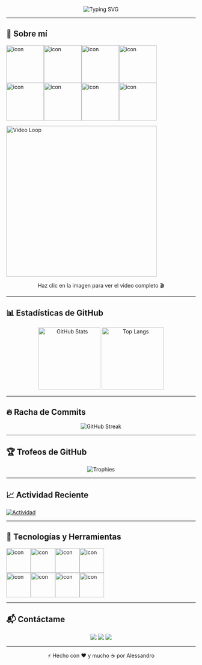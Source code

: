 <!-- Encabezado animado -->
<p align="center">
  <img src="https://readme-typing-svg.herokuapp.com?size=28&duration=3000&color=F75C7E&center=true&vCenter=true&width=800&lines=Hola%2C+soy+Alessandro!;Desarrollador+Full+Stack;Apasionado+por+la+tecnología+y+el+código" alt="Typing SVG">
</p>

---

## 🚀 Sobre mí
<div style="display: flex; align-items: flex-start;"><img src="https://techstack-generator.vercel.app/js-icon.svg" alt="icon" width="100" height="100" /><img src="https://techstack-generator.vercel.app/ts-icon.svg" alt="icon" width="100" height="100" /><img src="https://techstack-generator.vercel.app/react-icon.svg" alt="icon" width="100" height="100" /><img src="https://techstack-generator.vercel.app/jest-icon.svg" alt="icon" width="100" height="100" /></div><div style="display: flex; align-items: flex-start;"><img src="https://techstack-generator.vercel.app/prettier-icon.svg" alt="icon" width="100" height="100" /><img src="https://techstack-generator.vercel.app/python-icon.svg" alt="icon" width="100" height="100" /><img src="https://techstack-generator.vercel.app/docker-icon.svg" alt="icon" width="100" height="100" /><img src="https://techstack-generator.vercel.app/mysql-icon.svg" alt="icon" width="100" height="100" /></div>

<p>
  <a href="https://youtu.be/TU_VIDEO" target="_blank">
    <img src="https://media.giphy.com/media/xT9IgzoKnwFNmISR8I/giphy.gif" alt="Video Loop" width="400">
  </a>
</p>
<p align="center">Haz clic en la imagen para ver el video completo 🎬</p>

---

## 📊 Estadísticas de GitHub
<p align="center">
  <img src="https://github-readme-stats.vercel.app/api?username=TU_USUARIO&show_icons=true&theme=radical&count_private=true" alt="GitHub Stats" height="165">
  <img src="https://github-readme-stats.vercel.app/api/top-langs/?username=TU_USUARIO&layout=compact&theme=radical" alt="Top Langs" height="165">
</p>

---

## 🔥 Racha de Commits
<p align="center">
  <img src="https://streak-stats.demolab.com?user=TU_USUARIO&theme=radical" alt="GitHub Streak">
</p>

---

## 🏆 Trofeos de GitHub
<p align="center">
  <img src="https://github-profile-trophy.vercel.app/?username=TU_USUARIO&theme=radical&no-frame=true&margin-w=15&row=1" alt="Trophies">
</p>

---

## 📈 Actividad Reciente
[![Actividad](https://github-readme-activity-graph.vercel.app/graph?username=TU_USUARIO&theme=react-dark&hide_border=true)](https://github.com/TU_USUARIO)

---

## 💼 Tecnologías y Herramientas
<div style="display: flex; align-items: flex-start;"><img src="https://techstack-generator.vercel.app/js-icon.svg" alt="icon" width="65" height="65" /><img src="https://techstack-generator.vercel.app/ts-icon.svg" alt="icon" width="65" height="65" /><img src="https://techstack-generator.vercel.app/react-icon.svg" alt="icon" width="65" height="65" /><img src="https://techstack-generator.vercel.app/jest-icon.svg" alt="icon" width="65" height="65" /></div><div style="display: flex; align-items: flex-start;"><img src="https://techstack-generator.vercel.app/prettier-icon.svg" alt="icon" width="65" height="65" /><img src="https://techstack-generator.vercel.app/python-icon.svg" alt="icon" width="65" height="65" /><img src="https://techstack-generator.vercel.app/docker-icon.svg" alt="icon" width="65" height="65" /><img src="https://techstack-generator.vercel.app/mysql-icon.svg" alt="icon" width="65" height="65" /></div>

---

## 📬 Contáctame
<p align="center">
  <a href="mailto:tuemail@example.com"><img src="https://img.shields.io/badge/Email-D14836?style=for-the-badge&logo=gmail&logoColor=white"></a>
  <a href="https://www.linkedin.com/in/TU_LINKEDIN"><img src="https://img.shields.io/badge/LinkedIn-0A66C2?style=for-the-badge&logo=linkedin&logoColor=white"></a>
  <a href="https://github.com/TU_USUARIO"><img src="https://img.shields.io/badge/GitHub-181717?style=for-the-badge&logo=github&logoColor=white"></a>
</p>

---

<p align="center">⚡ Hecho con ❤️ y mucho ☕ por Alessandro</p>
